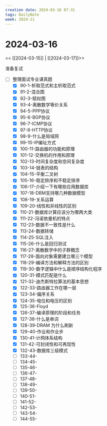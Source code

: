 ```yaml
---
creation date: 2024-03-16 07:31
tags: DailyNote
week: 2024-11
---
```


# 2024-03-16

<< [[2024-03-15]] | [[2024-03-17]]>>


准备复试
- [ ] 整理面试专业课真题
	- [x] 90-1-析取范式和主析取范式
	- [x] 91-2-混合图
	- [x] 92-3-赋权图
	- [x] 93-4-离散数学等价关系
	- [x] 94-5-PPP协议
	- [x] 95-6-BGP协议
	- [x] 96-7-ICMP协议
	- [x] 97-8-HTTP协议
	- [x] 98-9-什么是局域网
	- [x] 99-10-IP编址方式
	- [x] 100-11-路由器的功能和原理
	- [x] 101-12-交换机的作用和原理
	- [x] 102-13-时间复杂度和空间复杂度
	- [x] 103-14-链表的结构
	- [x] 104-15-平衡二叉树
	- [x] 105-16-稳定排序和不稳定排序
	- [x] 106-17-介绍一下有哪些应用数据库
	- [x] 107-18-DBM支持哪几种数据模型
	- [x] 108-19-关系运算
	- [x] 109-20-线性和非线性的区别
	- [x] 110-21-数据库计算应该分为哪两大类
	- [x] 111-22-冯诺依曼机的特点
	- [x] 112-23-数据不一致性是什么
	- [x] 113-24-数据转储
	- [x] 114-25-SQL注入
	- [x] 115-26-什么是回归测试
	- [x] 116-27-离散数学中的子群概念
	- [x] 117-28-面向对象需要建立哪三个模型
	- [x] 118-29-编译方法和解释方法的区别
	- [x] 119-30-数字逻辑中什么是顺序结构化程序
	- [x] 120-31-模式匹配是什么
	- [x] 121-32-迪杰斯特拉算法的基本思想
	- [x] 122-33-路由器工作在哪一层
	- [x] 123-34-偏序关系
	- [x] 124-35-电位和电压的区别
	- [x] 125-36-Floyd
	- [x] 126-37-编译原理的阶段和任务
	- [x] 127-38-什么是单词
	- [x] 128-39-DRAM 为什么刷新
	- [x] 129-40-作业和作业步
	- [x] 130-41-计网体系结构
	- [x] 131-42-可封闭性和可再现性
	- [x] 132-43-数据库三级模式
	- [ ] 133-44-
	- [ ] 134-45-
	- [ ] 135-46-
	- [ ] 136-47-
	- [ ] 137-48-
	- [ ] 138-49-
	- [ ] 139-50-
	- [ ] 140-51-
	- [ ] 141-52-
	- [ ] 142-53-
	- [ ] 143-54-
	- [ ] 144-55-